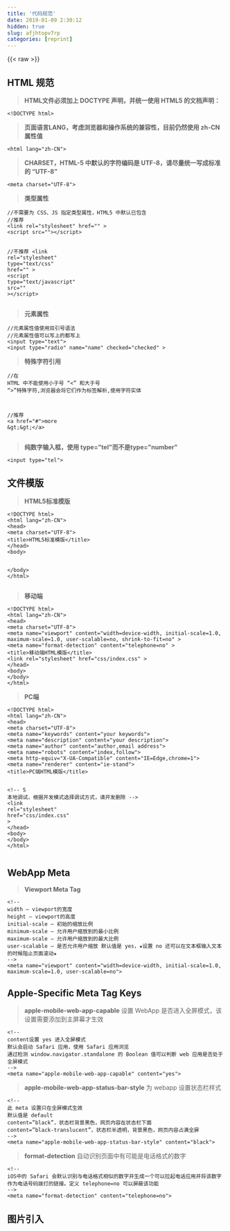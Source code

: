 ```yaml
---
title: '代码规范' 
date: 2019-01-09 2:30:12
hidden: true
slug: afjhtopv7rp
categories: [reprint]
---
```


{{< raw >}}

                    
<h2 id="articleHeader0">HTML 规范</h2>
<blockquote><p><strong>HTML文件必须加上 DOCTYPE 声明，并统一使用 HTML5 的文档声明：</strong></p></blockquote>
<div class="widget-codetool" style="display:none;">
      <div class="widget-codetool--inner">
      <span class="selectCode code-tool" data-toggle="tooltip" data-placement="top" title="" data-original-title="全选"></span>
      <span type="button" class="copyCode code-tool" data-toggle="tooltip" data-placement="top" data-clipboard-text="<!DOCTYPE html>" title="" data-original-title="复制"></span>
      <span type="button" class="saveToNote code-tool" data-toggle="tooltip" data-placement="top" title="" data-original-title="放进笔记"></span>
      </div>
      </div><pre class="hljs xml"><code style="word-break: break-word; white-space: initial;"><span class="hljs-meta">&lt;!DOCTYPE html&gt;</span></code></pre>
<blockquote><p><strong>页面语言LANG，考虑浏览器和操作系统的兼容性，目前仍然使用 zh-CN 属性值</strong></p></blockquote>
<div class="widget-codetool" style="display:none;">
      <div class="widget-codetool--inner">
      <span class="selectCode code-tool" data-toggle="tooltip" data-placement="top" title="" data-original-title="全选"></span>
      <span type="button" class="copyCode code-tool" data-toggle="tooltip" data-placement="top" data-clipboard-text="<html lang=&quot;zh-CN&quot;>" title="" data-original-title="复制"></span>
      <span type="button" class="saveToNote code-tool" data-toggle="tooltip" data-placement="top" title="" data-original-title="放进笔记"></span>
      </div>
      </div><pre class="hljs stylus"><code style="word-break: break-word; white-space: initial;">&lt;<span class="hljs-selector-tag">html</span> lang=<span class="hljs-string">"zh-CN"</span>&gt;</code></pre>
<blockquote><p><strong>CHARSET，HTML-5 中默认的字符编码是 UTF-8，请尽量统一写成标准的 “UTF-8”</strong></p></blockquote>
<div class="widget-codetool" style="display:none;">
      <div class="widget-codetool--inner">
      <span class="selectCode code-tool" data-toggle="tooltip" data-placement="top" title="" data-original-title="全选"></span>
      <span type="button" class="copyCode code-tool" data-toggle="tooltip" data-placement="top" data-clipboard-text="<meta charset=&quot;UTF-8&quot;>" title="" data-original-title="复制"></span>
      <span type="button" class="saveToNote code-tool" data-toggle="tooltip" data-placement="top" title="" data-original-title="放进笔记"></span>
      </div>
      </div><pre class="hljs xml"><code style="word-break: break-word; white-space: initial;"><span class="hljs-tag">&lt;<span class="hljs-name">meta</span> <span class="hljs-attr">charset</span>=<span class="hljs-string">"UTF-8"</span>&gt;</span></code></pre>
<blockquote><p><strong>类型属性</strong></p></blockquote>
<div class="widget-codetool" style="display:none;">
      <div class="widget-codetool--inner">
      <span class="selectCode code-tool" data-toggle="tooltip" data-placement="top" title="" data-original-title="全选"></span>
      <span type="button" class="copyCode code-tool" data-toggle="tooltip" data-placement="top" data-clipboard-text="//不需要为 CSS、JS 指定类型属性，HTML5 中默认已包含
//推荐
<link rel=&quot;stylesheet&quot; href=&quot;&quot; >
<script src=&quot;&quot;></script>

//不推荐
<link rel=&quot;stylesheet&quot; type=&quot;text/css&quot; href=&quot;&quot; >
<script type=&quot;text/javascript&quot; src=&quot;&quot; ></script>" title="" data-original-title="复制"></span>
      <span type="button" class="saveToNote code-tool" data-toggle="tooltip" data-placement="top" title="" data-original-title="放进笔记"></span>
      </div>
      </div><pre class="hljs javascript"><code><span class="hljs-comment">//不需要为 CSS、JS 指定类型属性，HTML5 中默认已包含</span>
<span class="hljs-comment">//推荐</span>
&lt;link rel=<span class="hljs-string">"stylesheet"</span> href=<span class="hljs-string">""</span> &gt;
<span class="xml"><span class="hljs-tag">&lt;<span class="hljs-name">script</span> <span class="hljs-attr">src</span>=<span class="hljs-string">""</span>&gt;</span><span class="undefined"></span><span class="hljs-tag">&lt;/<span class="hljs-name">script</span>&gt;</span></span>

<span class="hljs-comment">//不推荐</span>
&lt;link rel=<span class="hljs-string">"stylesheet"</span> type=<span class="hljs-string">"text/css"</span> href=<span class="hljs-string">""</span> &gt;
<span class="xml"><span class="hljs-tag">&lt;<span class="hljs-name">script</span> <span class="hljs-attr">type</span>=<span class="hljs-string">"text/javascript"</span> <span class="hljs-attr">src</span>=<span class="hljs-string">""</span> &gt;</span><span class="undefined"></span><span class="hljs-tag">&lt;/<span class="hljs-name">script</span>&gt;</span></span></code></pre>
<blockquote><p><strong>元素属性</strong></p></blockquote>
<div class="widget-codetool" style="display:none;">
      <div class="widget-codetool--inner">
      <span class="selectCode code-tool" data-toggle="tooltip" data-placement="top" title="" data-original-title="全选"></span>
      <span type="button" class="copyCode code-tool" data-toggle="tooltip" data-placement="top" data-clipboard-text="//元素属性值使用双引号语法
//元素属性值可以写上的都写上
<input type=&quot;text&quot;>
<input type=&quot;radio&quot; name=&quot;name&quot; checked=&quot;checked&quot; >" title="" data-original-title="复制"></span>
      <span type="button" class="saveToNote code-tool" data-toggle="tooltip" data-placement="top" title="" data-original-title="放进笔记"></span>
      </div>
      </div><pre class="hljs fsharp"><code><span class="hljs-comment">//元素属性值使用双引号语法</span>
<span class="hljs-comment">//元素属性值可以写上的都写上</span>
&lt;input <span class="hljs-class"><span class="hljs-keyword">type</span></span>=<span class="hljs-string">"text"</span>&gt;
&lt;input <span class="hljs-class"><span class="hljs-keyword">type</span></span>=<span class="hljs-string">"radio"</span> name=<span class="hljs-string">"name"</span> checked=<span class="hljs-string">"checked"</span> &gt;</code></pre>
<blockquote><p><strong>特殊字符引用</strong></p></blockquote>
<div class="widget-codetool" style="display:none;">
      <div class="widget-codetool--inner">
      <span class="selectCode code-tool" data-toggle="tooltip" data-placement="top" title="" data-original-title="全选"></span>
      <span type="button" class="copyCode code-tool" data-toggle="tooltip" data-placement="top" data-clipboard-text="//在 HTML 中不能使用小于号 “<” 和大于号 “>”特殊字符,浏览器会将它们作为标签解析,使用字符实体

//推荐
<a href=&quot;#&quot;>more &amp;gt;&amp;gt;</a>" title="" data-original-title="复制"></span>
      <span type="button" class="saveToNote code-tool" data-toggle="tooltip" data-placement="top" title="" data-original-title="放进笔记"></span>
      </div>
      </div><pre class="hljs dts"><code><span class="hljs-comment">//在 HTML 中不能使用小于号 “&lt;” 和大于号 “&gt;”特殊字符,浏览器会将它们作为标签解析,使用字符实体</span>

<span class="hljs-comment">//推荐</span>
<span class="hljs-params">&lt;a href="#"&gt;</span>more <span class="hljs-variable">&amp;gt</span>;<span class="hljs-variable">&amp;gt</span>;<span class="hljs-params">&lt;/a&gt;</span></code></pre>
<blockquote><p><strong>纯数字输入框，使用 type="tel"而不是type="number"</strong></p></blockquote>
<div class="widget-codetool" style="display:none;">
      <div class="widget-codetool--inner">
      <span class="selectCode code-tool" data-toggle="tooltip" data-placement="top" title="" data-original-title="全选"></span>
      <span type="button" class="copyCode code-tool" data-toggle="tooltip" data-placement="top" data-clipboard-text="<input type=&quot;tel&quot;>" title="" data-original-title="复制"></span>
      <span type="button" class="saveToNote code-tool" data-toggle="tooltip" data-placement="top" title="" data-original-title="放进笔记"></span>
      </div>
      </div><pre class="hljs fsharp"><code style="word-break: break-word; white-space: initial;">&lt;input <span class="hljs-class"><span class="hljs-keyword">type</span></span>=<span class="hljs-string">"tel"</span>&gt;</code></pre>
<h2 id="articleHeader1">文件模版</h2>
<blockquote><p><strong>HTML5标准模版</strong></p></blockquote>
<div class="widget-codetool" style="display:none;">
      <div class="widget-codetool--inner">
      <span class="selectCode code-tool" data-toggle="tooltip" data-placement="top" title="" data-original-title="全选"></span>
      <span type="button" class="copyCode code-tool" data-toggle="tooltip" data-placement="top" data-clipboard-text="<!DOCTYPE html>
<html lang=&quot;zh-CN&quot;>
<head>
<meta charset=&quot;UTF-8&quot;>
<title>HTML5标准模版</title>
</head>
<body>
    
</body>
</html>" title="" data-original-title="复制"></span>
      <span type="button" class="saveToNote code-tool" data-toggle="tooltip" data-placement="top" title="" data-original-title="放进笔记"></span>
      </div>
      </div><pre class="hljs xml"><code><span class="hljs-meta">&lt;!DOCTYPE html&gt;</span>
<span class="hljs-tag">&lt;<span class="hljs-name">html</span> <span class="hljs-attr">lang</span>=<span class="hljs-string">"zh-CN"</span>&gt;</span>
<span class="hljs-tag">&lt;<span class="hljs-name">head</span>&gt;</span>
<span class="hljs-tag">&lt;<span class="hljs-name">meta</span> <span class="hljs-attr">charset</span>=<span class="hljs-string">"UTF-8"</span>&gt;</span>
<span class="hljs-tag">&lt;<span class="hljs-name">title</span>&gt;</span>HTML5标准模版<span class="hljs-tag">&lt;/<span class="hljs-name">title</span>&gt;</span>
<span class="hljs-tag">&lt;/<span class="hljs-name">head</span>&gt;</span>
<span class="hljs-tag">&lt;<span class="hljs-name">body</span>&gt;</span>
    
<span class="hljs-tag">&lt;/<span class="hljs-name">body</span>&gt;</span>
<span class="hljs-tag">&lt;/<span class="hljs-name">html</span>&gt;</span></code></pre>
<blockquote><p><strong>移动端</strong></p></blockquote>
<div class="widget-codetool" style="display:none;">
      <div class="widget-codetool--inner">
      <span class="selectCode code-tool" data-toggle="tooltip" data-placement="top" title="" data-original-title="全选"></span>
      <span type="button" class="copyCode code-tool" data-toggle="tooltip" data-placement="top" data-clipboard-text="<!DOCTYPE html>
<html lang=&quot;zh-CN&quot;>
<head>
<meta charset=&quot;UTF-8&quot;>
<meta name=&quot;viewport&quot; content=&quot;width=device-width, initial-scale=1.0, maximum-scale=1.0, user-scalable=no, shrink-to-fit=no&quot; >
<meta name=&quot;format-detection&quot; content=&quot;telephone=no&quot; >
<title>移动端HTML模版</title>
<link rel=&quot;stylesheet&quot; href=&quot;css/index.css&quot; >
</head>
<body>
</body>
</html>" title="" data-original-title="复制"></span>
      <span type="button" class="saveToNote code-tool" data-toggle="tooltip" data-placement="top" title="" data-original-title="放进笔记"></span>
      </div>
      </div><pre class="hljs xml"><code><span class="hljs-meta">&lt;!DOCTYPE html&gt;</span>
<span class="hljs-tag">&lt;<span class="hljs-name">html</span> <span class="hljs-attr">lang</span>=<span class="hljs-string">"zh-CN"</span>&gt;</span>
<span class="hljs-tag">&lt;<span class="hljs-name">head</span>&gt;</span>
<span class="hljs-tag">&lt;<span class="hljs-name">meta</span> <span class="hljs-attr">charset</span>=<span class="hljs-string">"UTF-8"</span>&gt;</span>
<span class="hljs-tag">&lt;<span class="hljs-name">meta</span> <span class="hljs-attr">name</span>=<span class="hljs-string">"viewport"</span> <span class="hljs-attr">content</span>=<span class="hljs-string">"width=device-width, initial-scale=1.0, maximum-scale=1.0, user-scalable=no, shrink-to-fit=no"</span> &gt;</span>
<span class="hljs-tag">&lt;<span class="hljs-name">meta</span> <span class="hljs-attr">name</span>=<span class="hljs-string">"format-detection"</span> <span class="hljs-attr">content</span>=<span class="hljs-string">"telephone=no"</span> &gt;</span>
<span class="hljs-tag">&lt;<span class="hljs-name">title</span>&gt;</span>移动端HTML模版<span class="hljs-tag">&lt;/<span class="hljs-name">title</span>&gt;</span>
<span class="hljs-tag">&lt;<span class="hljs-name">link</span> <span class="hljs-attr">rel</span>=<span class="hljs-string">"stylesheet"</span> <span class="hljs-attr">href</span>=<span class="hljs-string">"css/index.css"</span> &gt;</span>
<span class="hljs-tag">&lt;/<span class="hljs-name">head</span>&gt;</span>
<span class="hljs-tag">&lt;<span class="hljs-name">body</span>&gt;</span>
<span class="hljs-tag">&lt;/<span class="hljs-name">body</span>&gt;</span>
<span class="hljs-tag">&lt;/<span class="hljs-name">html</span>&gt;</span></code></pre>
<blockquote><p><strong>PC端</strong></p></blockquote>
<div class="widget-codetool" style="display:none;">
      <div class="widget-codetool--inner">
      <span class="selectCode code-tool" data-toggle="tooltip" data-placement="top" title="" data-original-title="全选"></span>
      <span type="button" class="copyCode code-tool" data-toggle="tooltip" data-placement="top" data-clipboard-text="<!DOCTYPE html>
<html lang=&quot;zh-CN&quot;>
<head>
<meta charset=&quot;UTF-8&quot;>
<meta name=&quot;keywords&quot; content=&quot;your keywords&quot;>
<meta name=&quot;description&quot; content=&quot;your description&quot;>
<meta name=&quot;author&quot; content=&quot;author,email address&quot;>
<meta name=&quot;robots&quot; content=&quot;index,follow&quot;>
<meta http-equiv=&quot;X-UA-Compatible&quot; content=&quot;IE=Edge,chrome=1&quot;>
<meta name=&quot;renderer&quot; content=&quot;ie-stand&quot;>
<title>PC端HTML模版</title>

<!-- S 本地调试，根据开发模式选择调试方式，请开发删除 --> 
<link rel=&quot;stylesheet&quot; href=&quot;css/index.css&quot; >
</head>
<body>
</body>
</html>" title="" data-original-title="复制"></span>
      <span type="button" class="saveToNote code-tool" data-toggle="tooltip" data-placement="top" title="" data-original-title="放进笔记"></span>
      </div>
      </div><pre class="hljs xml"><code><span class="hljs-meta">&lt;!DOCTYPE html&gt;</span>
<span class="hljs-tag">&lt;<span class="hljs-name">html</span> <span class="hljs-attr">lang</span>=<span class="hljs-string">"zh-CN"</span>&gt;</span>
<span class="hljs-tag">&lt;<span class="hljs-name">head</span>&gt;</span>
<span class="hljs-tag">&lt;<span class="hljs-name">meta</span> <span class="hljs-attr">charset</span>=<span class="hljs-string">"UTF-8"</span>&gt;</span>
<span class="hljs-tag">&lt;<span class="hljs-name">meta</span> <span class="hljs-attr">name</span>=<span class="hljs-string">"keywords"</span> <span class="hljs-attr">content</span>=<span class="hljs-string">"your keywords"</span>&gt;</span>
<span class="hljs-tag">&lt;<span class="hljs-name">meta</span> <span class="hljs-attr">name</span>=<span class="hljs-string">"description"</span> <span class="hljs-attr">content</span>=<span class="hljs-string">"your description"</span>&gt;</span>
<span class="hljs-tag">&lt;<span class="hljs-name">meta</span> <span class="hljs-attr">name</span>=<span class="hljs-string">"author"</span> <span class="hljs-attr">content</span>=<span class="hljs-string">"author,email address"</span>&gt;</span>
<span class="hljs-tag">&lt;<span class="hljs-name">meta</span> <span class="hljs-attr">name</span>=<span class="hljs-string">"robots"</span> <span class="hljs-attr">content</span>=<span class="hljs-string">"index,follow"</span>&gt;</span>
<span class="hljs-tag">&lt;<span class="hljs-name">meta</span> <span class="hljs-attr">http-equiv</span>=<span class="hljs-string">"X-UA-Compatible"</span> <span class="hljs-attr">content</span>=<span class="hljs-string">"IE=Edge,chrome=1"</span>&gt;</span>
<span class="hljs-tag">&lt;<span class="hljs-name">meta</span> <span class="hljs-attr">name</span>=<span class="hljs-string">"renderer"</span> <span class="hljs-attr">content</span>=<span class="hljs-string">"ie-stand"</span>&gt;</span>
<span class="hljs-tag">&lt;<span class="hljs-name">title</span>&gt;</span>PC端HTML模版<span class="hljs-tag">&lt;/<span class="hljs-name">title</span>&gt;</span>

<span class="hljs-comment">&lt;!-- S 本地调试，根据开发模式选择调试方式，请开发删除 --&gt;</span> 
<span class="hljs-tag">&lt;<span class="hljs-name">link</span> <span class="hljs-attr">rel</span>=<span class="hljs-string">"stylesheet"</span> <span class="hljs-attr">href</span>=<span class="hljs-string">"css/index.css"</span> &gt;</span>
<span class="hljs-tag">&lt;/<span class="hljs-name">head</span>&gt;</span>
<span class="hljs-tag">&lt;<span class="hljs-name">body</span>&gt;</span>
<span class="hljs-tag">&lt;/<span class="hljs-name">body</span>&gt;</span>
<span class="hljs-tag">&lt;/<span class="hljs-name">html</span>&gt;</span></code></pre>
<h2 id="articleHeader2">WebApp Meta</h2>
<blockquote><p><strong>Viewport Meta Tag</strong></p></blockquote>
<div class="widget-codetool" style="display:none;">
      <div class="widget-codetool--inner">
      <span class="selectCode code-tool" data-toggle="tooltip" data-placement="top" title="" data-original-title="全选"></span>
      <span type="button" class="copyCode code-tool" data-toggle="tooltip" data-placement="top" data-clipboard-text="<!--
width – viewport的宽度
height – viewport的高度
initial-scale – 初始的缩放比例
minimum-scale – 允许用户缩放到的最小比例
maximum-scale – 允许用户缩放到的最大比例
user-scalable – 是否允许用户缩放 默认值是 yes，★设置 no 还可以在文本框输入文本的时候阻止页面滚动★
-->
<meta name=&quot;viewport&quot; content=&quot;width=device-width, initial-scale=1.0, maximum-scale=1.0, user-scalable=no&quot;>" title="" data-original-title="复制"></span>
      <span type="button" class="saveToNote code-tool" data-toggle="tooltip" data-placement="top" title="" data-original-title="放进笔记"></span>
      </div>
      </div><pre class="hljs xml"><code><span class="hljs-comment">&lt;!--
width – viewport的宽度
height – viewport的高度
initial-scale – 初始的缩放比例
minimum-scale – 允许用户缩放到的最小比例
maximum-scale – 允许用户缩放到的最大比例
user-scalable – 是否允许用户缩放 默认值是 yes，★设置 no 还可以在文本框输入文本的时候阻止页面滚动★
--&gt;</span>
<span class="hljs-tag">&lt;<span class="hljs-name">meta</span> <span class="hljs-attr">name</span>=<span class="hljs-string">"viewport"</span> <span class="hljs-attr">content</span>=<span class="hljs-string">"width=device-width, initial-scale=1.0, maximum-scale=1.0, user-scalable=no"</span>&gt;</span></code></pre>
<h2 id="articleHeader3">Apple-Specific Meta Tag Keys</h2>
<blockquote><p><strong>apple-mobile-web-app-capable</strong> 设置 WebApp 是否进入全屏模式，该设置需要添加到主屏幕才生效</p></blockquote>
<div class="widget-codetool" style="display:none;">
      <div class="widget-codetool--inner">
      <span class="selectCode code-tool" data-toggle="tooltip" data-placement="top" title="" data-original-title="全选"></span>
      <span type="button" class="copyCode code-tool" data-toggle="tooltip" data-placement="top" data-clipboard-text="<!--
content设置 yes 进入全屏模式
默认会启动 Safari 应用，使用 Safari 应用浏览
通过检测 window.navigator.standalone 的 Boolean 值可以判断 web 应用是否处于全屏模式
-->
<meta name=&quot;apple-mobile-web-app-capable&quot; content=&quot;yes&quot;>" title="" data-original-title="复制"></span>
      <span type="button" class="saveToNote code-tool" data-toggle="tooltip" data-placement="top" title="" data-original-title="放进笔记"></span>
      </div>
      </div><pre class="hljs xml"><code><span class="hljs-comment">&lt;!--
content设置 yes 进入全屏模式
默认会启动 Safari 应用，使用 Safari 应用浏览
通过检测 window.navigator.standalone 的 Boolean 值可以判断 web 应用是否处于全屏模式
--&gt;</span>
<span class="hljs-tag">&lt;<span class="hljs-name">meta</span> <span class="hljs-attr">name</span>=<span class="hljs-string">"apple-mobile-web-app-capable"</span> <span class="hljs-attr">content</span>=<span class="hljs-string">"yes"</span>&gt;</span></code></pre>
<blockquote><p><strong>apple-mobile-web-app-status-bar-style</strong> 为 webapp 设置状态栏样式</p></blockquote>
<div class="widget-codetool" style="display:none;">
      <div class="widget-codetool--inner">
      <span class="selectCode code-tool" data-toggle="tooltip" data-placement="top" title="" data-original-title="全选"></span>
      <span type="button" class="copyCode code-tool" data-toggle="tooltip" data-placement="top" data-clipboard-text="<!--
此 meta 设置只在全屏模式生效
默认值是 default
content=”black”，状态栏背景黑色，网页内容在状态栏下面
content=”black-translucent”，状态栏半透明，背景黑色，网页内容占满全屏
-->
<meta name=&quot;apple-mobile-web-app-status-bar-style&quot; content=&quot;black&quot;>" title="" data-original-title="复制"></span>
      <span type="button" class="saveToNote code-tool" data-toggle="tooltip" data-placement="top" title="" data-original-title="放进笔记"></span>
      </div>
      </div><pre class="hljs xml"><code><span class="hljs-comment">&lt;!--
此 meta 设置只在全屏模式生效
默认值是 default
content=”black”，状态栏背景黑色，网页内容在状态栏下面
content=”black-translucent”，状态栏半透明，背景黑色，网页内容占满全屏
--&gt;</span>
<span class="hljs-tag">&lt;<span class="hljs-name">meta</span> <span class="hljs-attr">name</span>=<span class="hljs-string">"apple-mobile-web-app-status-bar-style"</span> <span class="hljs-attr">content</span>=<span class="hljs-string">"black"</span>&gt;</span></code></pre>
<blockquote><p><strong>format-detection</strong> 自动识别页面中有可能是电话格式的数字</p></blockquote>
<div class="widget-codetool" style="display:none;">
      <div class="widget-codetool--inner">
      <span class="selectCode code-tool" data-toggle="tooltip" data-placement="top" title="" data-original-title="全选"></span>
      <span type="button" class="copyCode code-tool" data-toggle="tooltip" data-placement="top" data-clipboard-text="<!--
iOS中的 Safari 会默认识别与电话格式相似的数字并生成一个可以拉起电话应用并将该数字作为电话号码拨打的链接。定义 telephone=no 可以屏蔽该功能
-->
<meta name=&quot;format-detection&quot; content=&quot;telephone=no&quot;>" title="" data-original-title="复制"></span>
      <span type="button" class="saveToNote code-tool" data-toggle="tooltip" data-placement="top" title="" data-original-title="放进笔记"></span>
      </div>
      </div><pre class="hljs xml"><code><span class="hljs-comment">&lt;!--
iOS中的 Safari 会默认识别与电话格式相似的数字并生成一个可以拉起电话应用并将该数字作为电话号码拨打的链接。定义 telephone=no 可以屏蔽该功能
--&gt;</span>
<span class="hljs-tag">&lt;<span class="hljs-name">meta</span> <span class="hljs-attr">name</span>=<span class="hljs-string">"format-detection"</span> <span class="hljs-attr">content</span>=<span class="hljs-string">"telephone=no"</span>&gt;</span></code></pre>
<h2 id="articleHeader4">图片引入</h2>
<div class="widget-codetool" style="display:none;">
      <div class="widget-codetool--inner">
      <span class="selectCode code-tool" data-toggle="tooltip" data-placement="top" title="" data-original-title="全选"></span>
      <span type="button" class="copyCode code-tool" data-toggle="tooltip" data-placement="top" data-clipboard-text="<img src=&quot;&quot; alt=&quot;&quot; >

<!--
注意事项：
1.图片引入不需添加 width、height 属性，alt 属性应该写上
2.demo {
    background-image: url(icon.png); //图片引入不需要引号
}
3.CSS Sprites 使用建议

 - 适合使用频率高更新频率低的小图标
 - 尽量不留太多的空白
 - 体积较大的图片不合并
 - 确保要合并的小图坐标数值和合并后的 Sprites 图尺寸均为偶数
-->" title="" data-original-title="复制"></span>
      <span type="button" class="saveToNote code-tool" data-toggle="tooltip" data-placement="top" title="" data-original-title="放进笔记"></span>
      </div>
      </div><pre class="hljs xml"><code><span class="hljs-tag">&lt;<span class="hljs-name">img</span> <span class="hljs-attr">src</span>=<span class="hljs-string">""</span> <span class="hljs-attr">alt</span>=<span class="hljs-string">""</span> &gt;</span>

<span class="hljs-comment">&lt;!--
注意事项：
1.图片引入不需添加 width、height 属性，alt 属性应该写上
2.demo {
    background-image: url(icon.png); //图片引入不需要引号
}
3.CSS Sprites 使用建议

 - 适合使用频率高更新频率低的小图标
 - 尽量不留太多的空白
 - 体积较大的图片不合并
 - 确保要合并的小图坐标数值和合并后的 Sprites 图尺寸均为偶数
--&gt;</span></code></pre>
<h2 id="articleHeader5">代码规范</h2>
<blockquote><p><strong>css</strong> 设置</p></blockquote>
<ul>
<li><p>样式文件必须写上 @charset 规则，并且一定要在样式文件的第一行首个字符位置开始写，编码名用 “UTF-8”</p></li>
<li><p>样式文件编码声明 @charset 语句下面注明页面名称、作者、创建日期等信息</p></li>
<li><p>字符 @charset “”; 都用小写字母，不能出现转义符，编码名允许大小混写</p></li>
<li><p>考虑到在使用“UTF-8”编码情况下 BOM 对代码的污染和编码显示的问题，在可控范围下，坚决不使用 BOM。</p></li>
</ul>
<div class="widget-codetool" style="display:none;">
      <div class="widget-codetool--inner">
      <span class="selectCode code-tool" data-toggle="tooltip" data-placement="top" title="" data-original-title="全选"></span>
      <span type="button" class="copyCode code-tool" data-toggle="tooltip" data-placement="top" data-clipboard-text="@charset &quot;UTF-8&quot;;
/**
 * @desc File Info
 * @author Author Name
 * @date 2017-7-10
 */
.demo{}
" title="" data-original-title="复制"></span>
      <span type="button" class="saveToNote code-tool" data-toggle="tooltip" data-placement="top" title="" data-original-title="放进笔记"></span>
      </div>
      </div><pre class="hljs css"><code>@<span class="hljs-keyword">charset</span> <span class="hljs-string">"UTF-8"</span>;
<span class="hljs-comment">/**
 * @desc File Info
 * @author Author Name
 * @date 2017-7-10
 */</span>
<span class="hljs-selector-class">.demo</span>{}
</code></pre>
<blockquote><p><strong>css</strong> 代码风格</p></blockquote>
<div class="widget-codetool" style="display:none;">
      <div class="widget-codetool--inner">
      <span class="selectCode code-tool" data-toggle="tooltip" data-placement="top" title="" data-original-title="全选"></span>
      <span type="button" class="copyCode code-tool" data-toggle="tooltip" data-placement="top" data-clipboard-text="//统一使用展开格式书写样式,避免紧凑格式
//不使用 ID 选择器
//左括号与类名之间一个空格，冒号与属性值之间一个空格
//取值不要带有不必要的 0
.demo {
    display: block;
    width: 50px;
    color: rgba(255,255,255,.5);
}" title="" data-original-title="复制"></span>
      <span type="button" class="saveToNote code-tool" data-toggle="tooltip" data-placement="top" title="" data-original-title="放进笔记"></span>
      </div>
      </div><pre class="hljs scss"><code><span class="hljs-comment">//统一使用展开格式书写样式,避免紧凑格式</span>
<span class="hljs-comment">//不使用 ID 选择器</span>
<span class="hljs-comment">//左括号与类名之间一个空格，冒号与属性值之间一个空格</span>
<span class="hljs-comment">//取值不要带有不必要的 0</span>
<span class="hljs-selector-class">.demo</span> {
    <span class="hljs-attribute">display</span>: block;
    <span class="hljs-attribute">width</span>: <span class="hljs-number">50px</span>;
    <span class="hljs-attribute">color</span>: rgba(<span class="hljs-number">255</span>,<span class="hljs-number">255</span>,<span class="hljs-number">255</span>,.<span class="hljs-number">5</span>);
}</code></pre>
<blockquote><p><strong>css</strong> 属性书写顺序</p></blockquote>
<ul>
<li><p>布局定位属性：display / position / float / clear / visibility / overflow</p></li>
<li><p>自身属性：width / height / margin / padding / border / background</p></li>
<li><p>文本属性：color / font / text-decoration / text-align / vertical-align /<br>  white- space / break-word</p></li>
<li><p>其他属性（CSS3）：content / cursor / border-radius / box-shadow /<br>  text-shadow / background:linear-gradient …</p></li>
</ul>
<div class="widget-codetool" style="display:none;">
      <div class="widget-codetool--inner">
      <span class="selectCode code-tool" data-toggle="tooltip" data-placement="top" title="" data-original-title="全选"></span>
      <span type="button" class="copyCode code-tool" data-toggle="tooltip" data-placement="top" data-clipboard-text="//示例
.demo {
    display: block;
    position: relative;
    float: left;
    width: 100px;
    height: 100px;
    margin: 0 10px;
    padding: 20px 0;
    font-family: Arial, 'Helvetica Neue', Helvetica, sans-serif;
    color: #333;
    background: rgba(0,0,0,.5);
    -webkit-border-radius: 10px;
    -moz-border-radius: 10px;
    -o-border-radius: 10px;
    -ms-border-radius: 10px;
    border-radius: 10px;
}" title="" data-original-title="复制"></span>
      <span type="button" class="saveToNote code-tool" data-toggle="tooltip" data-placement="top" title="" data-original-title="放进笔记"></span>
      </div>
      </div><pre class="hljs scss"><code><span class="hljs-comment">//示例</span>
<span class="hljs-selector-class">.demo</span> {
    <span class="hljs-attribute">display</span>: block;
    <span class="hljs-attribute">position</span>: relative;
    <span class="hljs-attribute">float</span>: left;
    <span class="hljs-attribute">width</span>: <span class="hljs-number">100px</span>;
    <span class="hljs-attribute">height</span>: <span class="hljs-number">100px</span>;
    <span class="hljs-attribute">margin</span>: <span class="hljs-number">0</span> <span class="hljs-number">10px</span>;
    <span class="hljs-attribute">padding</span>: <span class="hljs-number">20px</span> <span class="hljs-number">0</span>;
    <span class="hljs-attribute">font-family</span>: Arial, <span class="hljs-string">'Helvetica Neue'</span>, Helvetica, sans-serif;
    <span class="hljs-attribute">color</span>: <span class="hljs-number">#333</span>;
    <span class="hljs-attribute">background</span>: rgba(<span class="hljs-number">0</span>,<span class="hljs-number">0</span>,<span class="hljs-number">0</span>,.<span class="hljs-number">5</span>);
    -webkit-<span class="hljs-attribute">border-radius</span>: <span class="hljs-number">10px</span>;
    -moz-<span class="hljs-attribute">border-radius</span>: <span class="hljs-number">10px</span>;
    -o-<span class="hljs-attribute">border-radius</span>: <span class="hljs-number">10px</span>;
    -ms-<span class="hljs-attribute">border-radius</span>: <span class="hljs-number">10px</span>;
    <span class="hljs-attribute">border-radius</span>: <span class="hljs-number">10px</span>;
}</code></pre>
<blockquote><p><strong>CSS3</strong> 浏览器私有前缀写法</p></blockquote>
<div class="widget-codetool" style="display:none;">
      <div class="widget-codetool--inner">
      <span class="selectCode code-tool" data-toggle="tooltip" data-placement="top" title="" data-original-title="全选"></span>
      <span type="button" class="copyCode code-tool" data-toggle="tooltip" data-placement="top" data-clipboard-text=".demo {
    -webkit-border-radius: 10px;
    -moz-border-radius: 10px;
    -o-border-radius: 10px;
    -ms-border-radius: 10px;
    border-radius: 10px;
}" title="" data-original-title="复制"></span>
      <span type="button" class="saveToNote code-tool" data-toggle="tooltip" data-placement="top" title="" data-original-title="放进笔记"></span>
      </div>
      </div><pre class="hljs css"><code><span class="hljs-selector-class">.demo</span> {
    <span class="hljs-attribute">-webkit-border-radius</span>: <span class="hljs-number">10px</span>;
    <span class="hljs-attribute">-moz-border-radius</span>: <span class="hljs-number">10px</span>;
    <span class="hljs-attribute">-o-border-radius</span>: <span class="hljs-number">10px</span>;
    <span class="hljs-attribute">-ms-border-radius</span>: <span class="hljs-number">10px</span>;
    <span class="hljs-attribute">border-radius</span>: <span class="hljs-number">10px</span>;
}</code></pre>
<h2 id="articleHeader6">重置样式</h2>
<blockquote><p><strong>移动端</strong></p></blockquote>
<div class="widget-codetool" style="display:none;">
      <div class="widget-codetool--inner">
      <span class="selectCode code-tool" data-toggle="tooltip" data-placement="top" title="" data-original-title="全选"></span>
      <span type="button" class="copyCode code-tool" data-toggle="tooltip" data-placement="top" data-clipboard-text="* { -webkit-tap-highlight-color: transparent; outline: 0; margin: 0; padding: 0; vertical-align: baseline; }
body, h1, h2, h3, h4, h5, h6, hr, p, blockquote, dl, dt, dd, ul, ol, li, pre, form, fieldset, legend, button, input, textarea, th, td { margin: 0; padding: 0; vertical-align: baseline; }
img { border: 0 none; vertical-align: top; }
i, em { font-style: normal; }
ol, ul { list-style: none; }
input, select, button, h1, h2, h3, h4, h5, h6 { font-size: 100%; font-family: inherit; }
table { border-collapse: collapse; border-spacing: 0; }
a { text-decoration: none; color: #666; }
body { margin: 0 auto; min-width: 320px; max-width: 640px; height: 100%; font-size: 14px; fon-family: -apple-system,Helvetica,sans-serif; line-height: 1.5; color: #666; -webkit-text-size-adjust: 100% !important; text-size-adjust: 100% !important; }
input[type=&quot;text&quot;], textarea { -webkit-appearance: none; -moz-appearance: none; appearance: none; }" title="" data-original-title="复制"></span>
      <span type="button" class="saveToNote code-tool" data-toggle="tooltip" data-placement="top" title="" data-original-title="放进笔记"></span>
      </div>
      </div><pre class="hljs css"><code>* { <span class="hljs-attribute">-webkit-tap-highlight-color</span>: transparent; <span class="hljs-attribute">outline</span>: <span class="hljs-number">0</span>; <span class="hljs-attribute">margin</span>: <span class="hljs-number">0</span>; <span class="hljs-attribute">padding</span>: <span class="hljs-number">0</span>; <span class="hljs-attribute">vertical-align</span>: baseline; }
<span class="hljs-selector-tag">body</span>, <span class="hljs-selector-tag">h1</span>, <span class="hljs-selector-tag">h2</span>, <span class="hljs-selector-tag">h3</span>, <span class="hljs-selector-tag">h4</span>, <span class="hljs-selector-tag">h5</span>, <span class="hljs-selector-tag">h6</span>, <span class="hljs-selector-tag">hr</span>, <span class="hljs-selector-tag">p</span>, <span class="hljs-selector-tag">blockquote</span>, <span class="hljs-selector-tag">dl</span>, <span class="hljs-selector-tag">dt</span>, <span class="hljs-selector-tag">dd</span>, <span class="hljs-selector-tag">ul</span>, <span class="hljs-selector-tag">ol</span>, <span class="hljs-selector-tag">li</span>, <span class="hljs-selector-tag">pre</span>, <span class="hljs-selector-tag">form</span>, <span class="hljs-selector-tag">fieldset</span>, <span class="hljs-selector-tag">legend</span>, <span class="hljs-selector-tag">button</span>, <span class="hljs-selector-tag">input</span>, <span class="hljs-selector-tag">textarea</span>, <span class="hljs-selector-tag">th</span>, <span class="hljs-selector-tag">td</span> { <span class="hljs-attribute">margin</span>: <span class="hljs-number">0</span>; <span class="hljs-attribute">padding</span>: <span class="hljs-number">0</span>; <span class="hljs-attribute">vertical-align</span>: baseline; }
<span class="hljs-selector-tag">img</span> { <span class="hljs-attribute">border</span>: <span class="hljs-number">0</span> none; <span class="hljs-attribute">vertical-align</span>: top; }
<span class="hljs-selector-tag">i</span>, <span class="hljs-selector-tag">em</span> { <span class="hljs-attribute">font-style</span>: normal; }
<span class="hljs-selector-tag">ol</span>, <span class="hljs-selector-tag">ul</span> { <span class="hljs-attribute">list-style</span>: none; }
<span class="hljs-selector-tag">input</span>, <span class="hljs-selector-tag">select</span>, <span class="hljs-selector-tag">button</span>, <span class="hljs-selector-tag">h1</span>, <span class="hljs-selector-tag">h2</span>, <span class="hljs-selector-tag">h3</span>, <span class="hljs-selector-tag">h4</span>, <span class="hljs-selector-tag">h5</span>, <span class="hljs-selector-tag">h6</span> { <span class="hljs-attribute">font-size</span>: <span class="hljs-number">100%</span>; <span class="hljs-attribute">font-family</span>: inherit; }
<span class="hljs-selector-tag">table</span> { <span class="hljs-attribute">border-collapse</span>: collapse; <span class="hljs-attribute">border-spacing</span>: <span class="hljs-number">0</span>; }
<span class="hljs-selector-tag">a</span> { <span class="hljs-attribute">text-decoration</span>: none; <span class="hljs-attribute">color</span>: <span class="hljs-number">#666</span>; }
<span class="hljs-selector-tag">body</span> { <span class="hljs-attribute">margin</span>: <span class="hljs-number">0</span> auto; <span class="hljs-attribute">min-width</span>: <span class="hljs-number">320px</span>; <span class="hljs-attribute">max-width</span>: <span class="hljs-number">640px</span>; <span class="hljs-attribute">height</span>: <span class="hljs-number">100%</span>; <span class="hljs-attribute">font-size</span>: <span class="hljs-number">14px</span>; <span class="hljs-attribute">fon-family</span>: -apple-system,Helvetica,sans-serif; <span class="hljs-attribute">line-height</span>: <span class="hljs-number">1.5</span>; <span class="hljs-attribute">color</span>: <span class="hljs-number">#666</span>; <span class="hljs-attribute">-webkit-text-size-adjust</span>: <span class="hljs-number">100%</span> <span class="hljs-meta">!important</span>; <span class="hljs-attribute">text-size-adjust</span>: <span class="hljs-number">100%</span> <span class="hljs-meta">!important</span>; }
<span class="hljs-selector-tag">input</span><span class="hljs-selector-attr">[type="text"]</span>, <span class="hljs-selector-tag">textarea</span> { <span class="hljs-attribute">-webkit-appearance</span>: none; <span class="hljs-attribute">-moz-appearance</span>: none; <span class="hljs-attribute">appearance</span>: none; }</code></pre>
<blockquote><p><strong>PC端</strong></p></blockquote>
<div class="widget-codetool" style="display:none;">
      <div class="widget-codetool--inner">
      <span class="selectCode code-tool" data-toggle="tooltip" data-placement="top" title="" data-original-title="全选"></span>
      <span type="button" class="copyCode code-tool" data-toggle="tooltip" data-placement="top" data-clipboard-text="html, body, div, h1, h2, h3, h4, h5, h6, p, dl, dt, dd, ol, ul, li, fieldset, form, label, input, legend, table, caption, tbody, tfoot, thead, tr, th, td, textarea, article, aside, audio, canvas, figure, footer, header, mark, menu, nav, section, time, video { margin: 0; padding: 0; }
h1, h2, h3, h4, h5, h6 { font-size: 100%; font-weight: normal }
article, aside, dialog, figure, footer, header, hgroup, nav, section, blockquote { display: block; }
ul, ol { list-style: none; }
img { border: 0 none; vertical-align: top; }
blockquote, q { quotes: none; }
blockquote:before, blockquote:after, q:before, q:after { content: none; }
table { border-collapse: collapse; border-spacing: 0; }
strong, em, i { font-style: normal; font-weight: normal; }
ins { text-decoration: underline; }
del { text-decoration: line-through; }
mark { background: none; }
input::-ms-clear { display: none !important; }
body { font: 12px/1.5 \5FAE\8F6F\96C5\9ED1, \5B8B\4F53, &quot;Microsoft Yahei&quot;,&quot;微软雅黑&quot;,Arial,sans-self; background: #fff; }
a { text-decoration: none; color: #333; }
a:hover { text-decoration: underline; }" title="" data-original-title="复制"></span>
      <span type="button" class="saveToNote code-tool" data-toggle="tooltip" data-placement="top" title="" data-original-title="放进笔记"></span>
      </div>
      </div><pre class="hljs stylus"><code><span class="hljs-selector-tag">html</span>, <span class="hljs-selector-tag">body</span>, <span class="hljs-selector-tag">div</span>, <span class="hljs-selector-tag">h1</span>, <span class="hljs-selector-tag">h2</span>, <span class="hljs-selector-tag">h3</span>, <span class="hljs-selector-tag">h4</span>, <span class="hljs-selector-tag">h5</span>, <span class="hljs-selector-tag">h6</span>, <span class="hljs-selector-tag">p</span>, <span class="hljs-selector-tag">dl</span>, <span class="hljs-selector-tag">dt</span>, <span class="hljs-selector-tag">dd</span>, <span class="hljs-selector-tag">ol</span>, <span class="hljs-selector-tag">ul</span>, <span class="hljs-selector-tag">li</span>, <span class="hljs-selector-tag">fieldset</span>, <span class="hljs-selector-tag">form</span>, <span class="hljs-selector-tag">label</span>, <span class="hljs-selector-tag">input</span>, <span class="hljs-selector-tag">legend</span>, <span class="hljs-selector-tag">table</span>, <span class="hljs-selector-tag">caption</span>, <span class="hljs-selector-tag">tbody</span>, <span class="hljs-selector-tag">tfoot</span>, <span class="hljs-selector-tag">thead</span>, <span class="hljs-selector-tag">tr</span>, <span class="hljs-selector-tag">th</span>, <span class="hljs-selector-tag">td</span>, <span class="hljs-selector-tag">textarea</span>, <span class="hljs-selector-tag">article</span>, <span class="hljs-selector-tag">aside</span>, <span class="hljs-selector-tag">audio</span>, <span class="hljs-selector-tag">canvas</span>, <span class="hljs-selector-tag">figure</span>, <span class="hljs-selector-tag">footer</span>, <span class="hljs-selector-tag">header</span>, <span class="hljs-selector-tag">mark</span>, <span class="hljs-selector-tag">menu</span>, <span class="hljs-selector-tag">nav</span>, <span class="hljs-selector-tag">section</span>, <span class="hljs-selector-tag">time</span>, <span class="hljs-selector-tag">video</span> { <span class="hljs-attribute">margin</span>: <span class="hljs-number">0</span>; <span class="hljs-attribute">padding</span>: <span class="hljs-number">0</span>; }
<span class="hljs-selector-tag">h1</span>, <span class="hljs-selector-tag">h2</span>, <span class="hljs-selector-tag">h3</span>, <span class="hljs-selector-tag">h4</span>, <span class="hljs-selector-tag">h5</span>, <span class="hljs-selector-tag">h6</span> { <span class="hljs-attribute">font-size</span>: <span class="hljs-number">100%</span>; <span class="hljs-attribute">font-weight</span>: normal }
<span class="hljs-selector-tag">article</span>, <span class="hljs-selector-tag">aside</span>, dialog, <span class="hljs-selector-tag">figure</span>, <span class="hljs-selector-tag">footer</span>, <span class="hljs-selector-tag">header</span>, <span class="hljs-selector-tag">hgroup</span>, <span class="hljs-selector-tag">nav</span>, <span class="hljs-selector-tag">section</span>, <span class="hljs-selector-tag">blockquote</span> { <span class="hljs-attribute">display</span>: block; }
<span class="hljs-selector-tag">ul</span>, <span class="hljs-selector-tag">ol</span> { <span class="hljs-attribute">list-style</span>: none; }
<span class="hljs-selector-tag">img</span> { <span class="hljs-attribute">border</span>: <span class="hljs-number">0</span> none; <span class="hljs-attribute">vertical-align</span>: top; }
<span class="hljs-selector-tag">blockquote</span>, <span class="hljs-selector-tag">q</span> { <span class="hljs-attribute">quotes</span>: none; }
<span class="hljs-selector-tag">blockquote</span>:before, <span class="hljs-selector-tag">blockquote</span>:after, <span class="hljs-selector-tag">q</span>:before, <span class="hljs-selector-tag">q</span>:after { <span class="hljs-attribute">content</span>: none; }
<span class="hljs-selector-tag">table</span> { <span class="hljs-attribute">border-collapse</span>: collapse; <span class="hljs-attribute">border-spacing</span>: <span class="hljs-number">0</span>; }
<span class="hljs-selector-tag">strong</span>, <span class="hljs-selector-tag">em</span>, <span class="hljs-selector-tag">i</span> { <span class="hljs-attribute">font-style</span>: normal; <span class="hljs-attribute">font-weight</span>: normal; }
<span class="hljs-selector-tag">ins</span> { <span class="hljs-attribute">text-decoration</span>: underline; }
<span class="hljs-selector-tag">del</span> { <span class="hljs-attribute">text-decoration</span>: line-through; }
<span class="hljs-selector-tag">mark</span> { <span class="hljs-attribute">background</span>: none; }
<span class="hljs-selector-tag">input</span>::-ms-<span class="hljs-attribute">clear</span> { display: none !important; }
<span class="hljs-selector-tag">body</span> { <span class="hljs-attribute">font</span>: <span class="hljs-number">12px</span>/<span class="hljs-number">1.5</span> \<span class="hljs-number">5</span>FAE\<span class="hljs-number">8</span>F6F\<span class="hljs-number">96</span>C5\<span class="hljs-number">9</span>ED1, \<span class="hljs-number">5</span>B8B\<span class="hljs-number">4</span>F53, <span class="hljs-string">"Microsoft Yahei"</span>,<span class="hljs-string">"微软雅黑"</span>,Arial,sans-self; <span class="hljs-attribute">background</span>: <span class="hljs-number">#fff</span>; }
<span class="hljs-selector-tag">a</span> { <span class="hljs-attribute">text-decoration</span>: none; <span class="hljs-attribute">color</span>: <span class="hljs-number">#333</span>; }
<span class="hljs-selector-tag">a</span>:hover { <span class="hljs-attribute">text-decoration</span>: underline; }</code></pre>
<h2 id="articleHeader7">媒体查询</h2>
<blockquote><p><strong>常用查询语句</strong></p></blockquote>
<div class="widget-codetool" style="display:none;">
      <div class="widget-codetool--inner">
      <span class="selectCode code-tool" data-toggle="tooltip" data-placement="top" title="" data-original-title="全选"></span>
      <span type="button" class="copyCode code-tool" data-toggle="tooltip" data-placement="top" data-clipboard-text="
body {
    background-color: pink;
}
@media screen and (max-width: 960px) {
    body {
        background-color: darkgoldenrod;
    }
}
@media screen and (max-width: 480px) {
    body {
        background-color: lightgreen;
    }
}

/* 横屏 */
@media all and (orientation :landscape) {
} 
/* 竖屏 */
@media all and (orientation :portrait) {
}

/* 设备宽度大于 320px 小于 640px */
@media all and (min-width:320px) and (max-width:640px) {
    
}

/* 设备像素比为 2 */
@media only screen and (-webkit-min-device-pixel-ratio: 2), 
only screen and (min-device-pixel-ratio: 2) {
    
}" title="" data-original-title="复制"></span>
      <span type="button" class="saveToNote code-tool" data-toggle="tooltip" data-placement="top" title="" data-original-title="放进笔记"></span>
      </div>
      </div><pre class="hljs css"><code>
<span class="hljs-selector-tag">body</span> {
    <span class="hljs-attribute">background-color</span>: pink;
}
@<span class="hljs-keyword">media</span> screen and (max-width: <span class="hljs-number">960px</span>) {
    <span class="hljs-selector-tag">body</span> {
        <span class="hljs-attribute">background-color</span>: darkgoldenrod;
    }
}
@<span class="hljs-keyword">media</span> screen and (max-width: <span class="hljs-number">480px</span>) {
    <span class="hljs-selector-tag">body</span> {
        <span class="hljs-attribute">background-color</span>: lightgreen;
    }
}

<span class="hljs-comment">/* 横屏 */</span>
@<span class="hljs-keyword">media</span> all and (orientation :landscape) {
} 
<span class="hljs-comment">/* 竖屏 */</span>
@<span class="hljs-keyword">media</span> all and (orientation :portrait) {
}

<span class="hljs-comment">/* 设备宽度大于 320px 小于 640px */</span>
@<span class="hljs-keyword">media</span> all and (min-width:<span class="hljs-number">320px</span>) and (max-width:<span class="hljs-number">640px</span>) {
    
}

<span class="hljs-comment">/* 设备像素比为 2 */</span>
@<span class="hljs-keyword">media</span> only screen and (-webkit-min-device-pixel-ratio: <span class="hljs-number">2</span>), 
only screen and (min-device-pixel-ratio: <span class="hljs-number">2</span>) {
    
}</code></pre>
<h2 id="articleHeader8">移动端常用私有属性</h2>
<blockquote><p><strong>-webkit-scrollbar</strong> 用于对拥有overflow属性的区域 自定义滚动条的样式</p></blockquote>
<div class="widget-codetool" style="display:none;">
      <div class="widget-codetool--inner">
      <span class="selectCode code-tool" data-toggle="tooltip" data-placement="top" title="" data-original-title="全选"></span>
      <span type="button" class="copyCode code-tool" data-toggle="tooltip" data-placement="top" data-clipboard-text="//隐藏滚动条
.scroll::-webkit-scrollbar {
    width: 0;
    height: 0;
}" title="" data-original-title="复制"></span>
      <span type="button" class="saveToNote code-tool" data-toggle="tooltip" data-placement="top" title="" data-original-title="放进笔记"></span>
      </div>
      </div><pre class="hljs dts"><code><span class="hljs-comment">//隐藏滚动条</span>
.<span class="hljs-symbol">scroll::</span>-webkit-<span class="hljs-class">scrollbar </span>{
<span class="hljs-symbol">    width:</span> <span class="hljs-number">0</span>;
<span class="hljs-symbol">    height:</span> <span class="hljs-number">0</span>;
}</code></pre>
<blockquote><p><strong>-webkit-touch-callout</strong></p></blockquote>
<div class="widget-codetool" style="display:none;">
      <div class="widget-codetool--inner">
      <span class="selectCode code-tool" data-toggle="tooltip" data-placement="top" title="" data-original-title="全选"></span>
      <span type="button" class="copyCode code-tool" data-toggle="tooltip" data-placement="top" data-clipboard-text="
 - none：系统默认菜单被禁用
 - inherit：系统默认菜单不被禁用

当你触摸并按住触摸目标时候，禁止或显示系统默认菜单。
在iOS上，当你触摸并按住触摸的目标，比如一个链接，Safari浏览器将显示链接有关的系统默认菜单，
这个属性可以让你禁用系统默认菜单。" title="" data-original-title="复制"></span>
      <span type="button" class="saveToNote code-tool" data-toggle="tooltip" data-placement="top" title="" data-original-title="放进笔记"></span>
      </div>
      </div><pre class="hljs haml"><code>
 -<span class="ruby"> none：系统默认菜单被禁用
</span> -<span class="ruby"> inherit：系统默认菜单不被禁用
</span>
当你触摸并按住触摸目标时候，禁止或显示系统默认菜单。
在iOS上，当你触摸并按住触摸的目标，比如一个链接，Safari浏览器将显示链接有关的系统默认菜单，
这个属性可以让你禁用系统默认菜单。</code></pre>
<blockquote><p><strong>-webkit-user-select</strong> 定义用户是否能选中元素内容</p></blockquote>
<h2 id="articleHeader9">HTML/CSS文件命名</h2>
<blockquote><p>确保文件命名总是以字母开头而不是数字，且<strong>字母一律小写</strong>，以<strong>下划线连接</strong>且不带其他标点符号</p></blockquote>
<div class="widget-codetool" style="display:none;">
      <div class="widget-codetool--inner">
      <span class="selectCode code-tool" data-toggle="tooltip" data-placement="top" title="" data-original-title="全选"></span>
      <span type="button" class="copyCode code-tool" data-toggle="tooltip" data-placement="top" data-clipboard-text="<!-- HTML -->
demo.html
demo_list.html
demo_detail.html
<!-- CSS -->
demo.css
demo_list.css
demo_detail.css" title="" data-original-title="复制"></span>
      <span type="button" class="saveToNote code-tool" data-toggle="tooltip" data-placement="top" title="" data-original-title="放进笔记"></span>
      </div>
      </div><pre class="hljs xml"><code><span class="hljs-comment">&lt;!-- HTML --&gt;</span>
demo.html
demo_list.html
demo_detail.html
<span class="hljs-comment">&lt;!-- CSS --&gt;</span>
demo.css
demo_list.css
demo_detail.css</code></pre>
<h2 id="articleHeader10">ClassName命名</h2>
<blockquote><p>ClassName的命名应该尽量精短、明确，必须以<strong>字母开头命名</strong>，且全部<strong>字母为小写</strong>，单词之间统一<strong>使用下划线 “_”</strong> 连接</p></blockquote>
<div class="widget-codetool" style="display:none;">
      <div class="widget-codetool--inner">
      <span class="selectCode code-tool" data-toggle="tooltip" data-placement="top" title="" data-original-title="全选"></span>
      <span type="button" class="copyCode code-tool" data-toggle="tooltip" data-placement="top" data-clipboard-text="ClassName    含义

about    关于
account    账户
arrow    箭头图标
article    文章
aside    边栏
audio    音频
avatar    头像
bg,background    背景
bar    栏（工具类）
branding    品牌化
crumb,breadcrumbs    面包屑
btn,button    按钮
caption    标题，说明
category    分类
chart    图表
clearfix    清除浮动
close    关闭
col,column    列
comment    评论
community    社区
container    容器
content    内容
copyright    版权
current    当前态，选中态
default    默认
description    描述
details    细节
disabled    不可用
entry    文章，博文
error    错误
even    偶数，常用于多行列表或表格中
fail    失败（提示）
feature    专题
fewer    收起
field    用于表单的输入区域
figure    图
filter    筛选
first    第一个，常用于列表中
footer    页脚
forum    论坛
gallery    画廊
group    模块，清除浮动
header    页头
help    帮助
hide    隐藏
hightlight    高亮
home    主页
icon    图标
info,information    信息
last    最后一个，常用于列表中
links    链接
login    登录
logout    退出
logo    标志
main    主体
menu    菜单
meta    作者、更新时间等信息栏，一般位于标题之下
module    模块
more    更多（展开）
msg,message    消息
nav,navigation    导航
next    下一页
nub    小块
odd    奇数，常用于多行列表或表格中
off    鼠标离开
on    鼠标移过
output    输出
pagination    分页
pop,popup    弹窗
preview    预览
previous    上一页
primary    主要
progress    进度条
promotion    促销
rcommd,recommendations    推荐
reg,register    注册
save    保存
search    搜索
secondary    次要
section    区块
selected    已选
share    分享
show    显示
sidebar    边栏，侧栏
slide    幻灯片，图片切换
sort    排序
sub    次级的，子级的
submit    提交
subscribe    订阅
subtitle    副标题
success    成功（提示）
summary    摘要
tab    标签页
table    表格
txt,text    文本
thumbnail    缩略图
time    时间
tips    提示
title    标题
video    视频
wrap    容器，包，一般用于最外层
wrapper    容器，包，一般用于最外层" title="" data-original-title="复制"></span>
      <span type="button" class="saveToNote code-tool" data-toggle="tooltip" data-placement="top" title="" data-original-title="放进笔记"></span>
      </div>
      </div><pre class="hljs stylus"><code>ClassName    含义

about    关于
account    账户
arrow    箭头图标
<span class="hljs-selector-tag">article</span>    文章
<span class="hljs-selector-tag">aside</span>    边栏
<span class="hljs-selector-tag">audio</span>    音频
avatar    头像
bg,<span class="hljs-attribute">background</span>    背景
bar    栏（工具类）
branding    品牌化
crumb,breadcrumbs    面包屑
btn,<span class="hljs-selector-tag">button</span>    按钮
<span class="hljs-selector-tag">caption</span>    标题，说明
category    分类
chart    图表
clearfix    清除浮动
close    关闭
col,column    列
comment    评论
community    社区
container    容器
<span class="hljs-attribute">content</span>    内容
copyright    版权
current    当前态，选中态
default    默认
description    描述
<span class="hljs-selector-tag">details</span>    细节
disabled    不可用
entry    文章，博文
error    错误
even    偶数，常用于多行列表或表格中
fail    失败（提示）
feature    专题
fewer    收起
field    用于表单的输入区域
<span class="hljs-selector-tag">figure</span>    图
<span class="hljs-attribute">filter</span>    筛选
first    第一个，常用于列表中
<span class="hljs-selector-tag">footer</span>    页脚
forum    论坛
gallery    画廊
group    模块，清除浮动
<span class="hljs-selector-tag">header</span>    页头
help    帮助
hide    隐藏
hightlight    高亮
home    主页
<span class="hljs-attribute">icon</span>    图标
info,information    信息
last    最后一个，常用于列表中
links    链接
login    登录
logout    退出
logo    标志
main    主体
<span class="hljs-selector-tag">menu</span>    菜单
meta    作者、更新时间等信息栏，一般位于标题之下
module    模块
more    更多（展开）
msg,message    消息
<span class="hljs-selector-tag">nav</span>,navigation    导航
next    下一页
nub    小块
odd    奇数，常用于多行列表或表格中
off    鼠标离开
on    鼠标移过
output    输出
pagination    分页
pop,popup    弹窗
preview    预览
previous    上一页
primary    主要
progress    进度条
promotion    促销
rcommd,recommendations    推荐
reg,register    注册
save    保存
search    搜索
secondary    次要
<span class="hljs-selector-tag">section</span>    区块
selected    已选
share    分享
show    显示
sidebar    边栏，侧栏
slide    幻灯片，图片切换
sort    排序
sub    次级的，子级的
submit    提交
subscribe    订阅
subtitle    副标题
success    成功（提示）
<span class="hljs-selector-tag">summary</span>    摘要
tab    标签页
<span class="hljs-selector-tag">table</span>    表格
txt,text    文本
thumbnail    缩略图
<span class="hljs-selector-tag">time</span>    时间
tips    提示
title    标题
<span class="hljs-selector-tag">video</span>    视频
wrap    容器，包，一般用于最外层
wrapper    容器，包，一般用于最外层</code></pre>
<div class="widget-codetool" style="display:none;">
      <div class="widget-codetool--inner">
      <span class="selectCode code-tool" data-toggle="tooltip" data-placement="top" title="" data-original-title="全选"></span>
      <span type="button" class="copyCode code-tool" data-toggle="tooltip" data-placement="top" data-clipboard-text="ad、banner、gg、guanggao 等有机会和广告挂勾的字眠不建议直接用来做ClassName，因为有些浏览器插件（Chrome的广告拦截插件等）会直接过滤这些类名" title="" data-original-title="复制"></span>
      <span type="button" class="saveToNote code-tool" data-toggle="tooltip" data-placement="top" title="" data-original-title="放进笔记"></span>
      </div>
      </div><pre class="hljs armasm"><code style="word-break: break-word; white-space: initial;"><span class="hljs-symbol">ad</span>、<span class="hljs-keyword">banner、gg、guanggao </span>等有机会和广告挂勾的字眠不建议直接用来做ClassName，因为有些浏览器插件（Chrome的广告拦截插件等）会直接过滤这些类名</code></pre>

                
{{< /raw >}}

# 版权声明
本文资源来源互联网，仅供学习研究使用，版权归该资源的合法拥有者所有，

本文仅用于学习、研究和交流目的。转载请注明出处、完整链接以及原作者。

原作者若认为本站侵犯了您的版权，请联系我们，我们会立即删除！

## 原文标题
代码规范

## 原文链接
[https://segmentfault.com/a/1190000010121921](https://segmentfault.com/a/1190000010121921)

